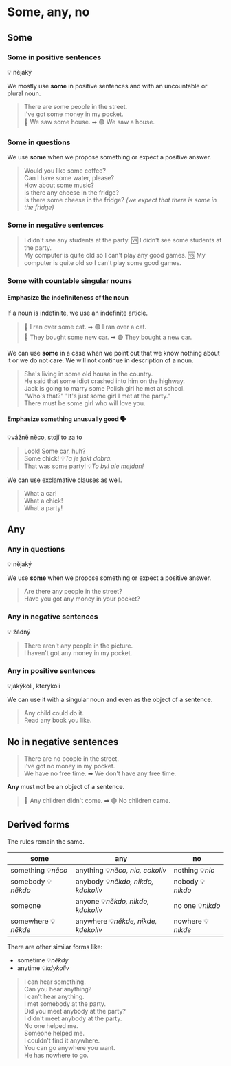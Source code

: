 # Some, any, no

## Some

### Some in positive sentences

💡 nějaký

We mostly use **some** in positive sentences and with an uncountable or plural noun.

> There are some people in the street. <br/>
> I've got some money in my pocket. <br/>
> 🔴 We saw some house. ➡ 🟢 We saw a house. <br/>

### Some in questions

We use **some** when we propose something or expect a positive answer.

> Would you like some coffee? <br/>
> Can I have some water, please? <br/>
> How about some music? <br/>
> Is there any cheese in the fridge? <br/>
> Is there some cheese in the fridge? *(we expect that there is some in the fridge)* <br/>

### Some in negative sentences

> I didn't see any students at the party. 🆚 I didn't see some students at the party. <br/>
> My computer is quite old so I can't play any good games. 🆚 My computer is quite old so I can't play some good
> games. <br/>

### Some with countable singular nouns

#### Emphasize the indefiniteness of the noun

If a noun is indefinite, we use an indefinite article.

> 🔴 I ran over some cat. ➡ 🟢 I ran over a cat. <br/>
> 🔴 They bought some new car. ➡ 🟢 They bought a new car. <br/>

We can use **some** in a case when we point out that we know nothing about it or we do not care. We will not continue in
description of a noun.

> She's living in some old house in the country. <br/>
> He said that some idiot crashed into him on the highway. <br/>
> Jack is going to marry some Polish girl he met at school. <br/>
> "Who's that?" "It's just some girl I met at the party." <br/>
> There must be some girl who will love you. <br/>

#### Emphasize something unusually good 🗣

💡vážně něco, stojí to za to

> Look! Some car, huh? <br/>
> Some chick! 💡*Ta je fakt dobrá.* <br/>
> That was some party! 💡*To byl ale mejdan!* <br/>

We can use exclamative clauses as well.
> What a car! <br/>
> What a chick! <br/>
> What a party! <br/>

## Any

### Any in questions

💡 nějaký

We use **some** when we propose something or expect a positive answer.

> Are there any people in the street? <br/>
> Have you got any money in your pocket? <br/>

### Any in negative sentences

💡 žádný

> There aren't any people in the picture. <br/>
> I haven't got any money in my pocket. <br/>

### Any in positive sentences

💡jakýkoli, kterýkoli

We can use it with a singular noun and even as the object of a sentence.

> Any child could do it. <br/>
> Read any book you like. <br/>

## No in negative sentences

> There are no people in the street. <br/>
> I've got no money in my pocket. <br/>
> We have no free time. ➡ We don't have any free time. <br/>

**Any** must not be an object of a sentence.

> 🔴 Any children didn't come. ➡ 🟢 No children came.

## Derived forms

The rules remain the same.

| some                | any                                 | no                |
|---------------------|-------------------------------------|-------------------|
| something 💡*něco*  | anything 💡*něco, nic, cokoliv*     | nothing 💡*nic*   | 
| somebody 💡*někdo*  | anybody 💡*někdo, nikdo, kdokoliv*  | nobody 💡*nikdo*  |
| someone             | anyone 💡*někdo, nikdo, kdokoliv*   | no one 💡*nikdo*  |
| somewhere 💡*někde* | anywhere 💡*někde, nikde, kdekoliv* | nowhere 💡*nikde* |

There are other similar forms like:

* sometime 💡*někdy*
* anytime 💡*kdykoliv*

> I can hear something. <br/>
> Can you hear anything? <br/>
> I can't hear anything. <br/>
> I met somebody at the party. <br/>
> Did you meet anybody at the party? <br/>
> I didn't meet anybody at the party. <br/>
> No one helped me. <br/>
> Someone helped me. <br/>
> I couldn't find it anywhere. <br/>
> You can go anywhere you want. <br/>
> He has nowhere to go. <br/>
